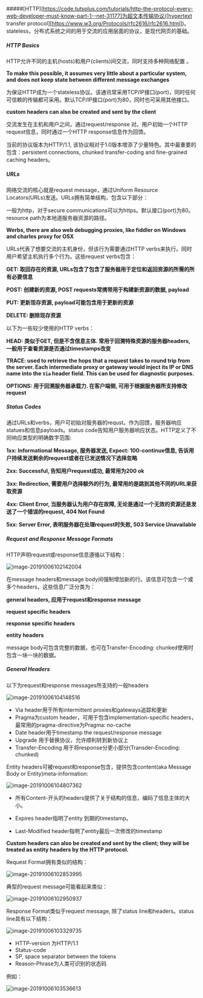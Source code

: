 #####[HTTP][https://code.tutsplus.com/tutorials/http-the-protocol-every-web-developer-must-know-part-1--net-31177]为超文本传输协议([hypertext transfer protocol][https://www.w3.org/Protocols/rfc2616/rfc2616.html])。stateless，分布式系统之间的用于交流的应用层面的协议，是现代网页的基础。

##### HTTP Basics

HTTP允许不同的主机(hosts)和用户(clients)间交流，同时支持多种网络配置 。

**To make this possible, it assumes very little about a particular system, and does not keep state between different message exchanges**

为保证HTTP成为一个stateless协议。该通讯常采用TCP/IP接口(port)，同时任何可信赖的传输都可采用。默认TCP/IP接口(port)为80，同时也可采用其他接口。

**custom headers can also be created and sent by the client**

交流发生在主机和用户之间，通过request/response 对。用户初始一个HTTP request信息，同时通过一个HTTP response信息作为回馈。

当前的协议版本为HTTP/1.1, 该协议相对于1.0版本增添了少量特色。其中最重要的包含：persistent connections, chunked transfer-coding and fine-grained caching headers。

##### URLs

网络交流的核心就是request message，通过Uniform Resource Locators(URLs)发送。URLs拥有简单结构，包含以下部分：

一般为http，对于secure communications可以为https。默认接口(port)为80。resource path为本地道服务器资源的路径。

**Werbs, there are also web debugging proxies, like fiddler on Windows and charles proxy for OSX**

URLs代表了想要交流的主机身份，但该行为需要通过HTTP verbs来执行。同时用户希望主机执行多个行为。这些request verbs包含：

**GET: 取回存在的资源, URLs包含了包含了服务器用于定位和返回资源的所需的所有必要信息**

**POST: 创建新的资源, POST requests常携带用于构建新资源的数据, payload**

 **PUT: 更新现存资源, payload可能包含用于更新的资源**

**DELETE: 删除现存资源**

以下为一些较少使用的HTTP verbs：

**HEAD: 类似于GET, 但是不含信息主体. 常用于回溯特殊资源的服务器headers, 一般用于查看资源是否通过timestamps改变**

**TRACE: used to retrieve the hops that a request takes to round trip from the server. Each intermediate proxy or gateway would inject its IP or DNS name into the `Via` header field. This can be used for diagnostic purposes.**

**OPTIONS: 用于回溯服务器承载力. 在客户端侧, 可用于根据服务器所支持修改request**

##### Status Codes

通过URLs和verbs，用户可初始对服务器的requst。作为回馈，服务器响应statues和信息payloads。status code告知用户服务器响应状态。HTTP定义了不同响应类型的明确数字范围:

**1xx: Informational Message, 服务器发送, Expect: 100-continue信息, 告诉用户持续发送剩余的request或者在已发送情况下选择忽略**

**2xx: Successful, 告知用户request成功, 最常用为200 ok**

**3xx: Redirection, 需要用户选择额外的行为, 最常用的是跳到其他不同的URL来获取资源**

**4xx: Client Error, 当服务器认为用户存在故障, 无论是通过一个无效的资源还是发送了一个错误的request, 404 Not Found**

**5xx: Server Error, 表明服务器在处理request时失败, 503 Service Unavailable**

##### Request and Response Message Formats

HTTP声明request或response信息遵循以下结构：

![image-20191006102142004](https://tva1.sinaimg.cn/large/006y8mN6gy1g7o9mspwubj30z00ce3zc.jpg)

在message headers和message body间强制增加新的行。该信息可包含一个或多个headers，这些信息广泛分类为：

**general headers, 应用于request和response message**

**request specific headers**

**response specific headers**

**entity headers**

message body可包含完整的数据，也可在Transfer-Encoding: chunked使用时包含一块一块的数据。

##### General Headers

以下为request和response messages所支持的一般headers

![image-20191006104148516](https://tva1.sinaimg.cn/large/006y8mN6gy1g7oa7mvg3jj30yw0f2q3z.jpg)

* Via header用于所有intermittent proxies和gateways追踪和更新
* Pragma为custom header，可用于包含implementation-specific headers，最常用的pragma-directive为Pragma: no-cache
* Date header用于timestamp the request/response message
* Upgrade 用于替换协议，允许顺利转到新协议上
* Transfer-Encoding 用于将response分更小部分(Transder-Encoding: chunked)

Entity headers可被request和response包含，提供包含content(aka Message Body or Entity)meta-information:

![image-20191006104807362](https://tva1.sinaimg.cn/large/006y8mN6gy1g7oae7eeyoj30xi0fwq4e.jpg)

* 所有Content-开头的headers提供了关于结构的信息，编码了信息主体的大小。

* Expires header指明了entity 到期的timestamp。

* Last-Modified header指明了entity最后一次修改的timestamp

**Custom headers can also be created and sent by the client; they will be treated as entity headers by the HTTP protocol.**

Request Format拥有类似的结构：

![image-20191006102853995](https://tva1.sinaimg.cn/large/006y8mN6gy1g7o9ubfgwaj30zg0dq74v.jpg)

典型的request message可能看起来类似：

![image-20191006102950937](https://tva1.sinaimg.cn/large/006y8mN6gy1g7o9v6ryo2j30zu0b4ab7.jpg)

Response Format类似于request message, 除了status line和headers。status line具有以下结构：

![image-20191006103329735](https://tva1.sinaimg.cn/large/006y8mN6gy1g7o9zgb9koj310a02u0sx.jpg)

* HTTP-version 为HTTP/1.1
* Status-code
* SP, space separator between the tokens
* Reason-Phrase为人类可识别的状态码

例如：

![image-20191006103536613](https://tva1.sinaimg.cn/large/006y8mN6gy1g7oa17wtykj30xc02sdfp.jpg)












